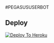 #PEGASUSUSERBOT

## Deploy
[![Deploy To Heroku](https://www.herokucdn.com/deploy/button.svg)](https://dashboard.heroku.com/new?button-url=https%3A%2F%2Fgithub.com%2Ffrankboyop%2FHEROKU&template=https%3A%2F%2Fgithub.com%2Ffrankboyop%2FHEROKU)
